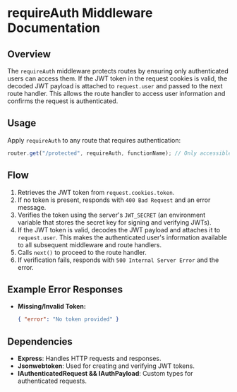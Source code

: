 # requireAuth Middleware Documentation

## Overview

The `requireAuth` middleware protects routes by ensuring only authenticated users can access them. If the JWT token in the request cookies is valid, the decoded JWT payload is attached to `request.user` and passed to the next route handler. This allows the route handler to access user information and confirms the request is authenticated.

## Usage

Apply `requireAuth` to any route that requires authentication:

```typescript
router.get("/protected", requireAuth, functionName); // Only accessible if authenticated
```

## Flow

1. Retrieves the JWT token from `request.cookies.token`.
2. If no token is present, responds with `400 Bad Request` and an error message.
3. Verifies the token using the server's `JWT_SECRET` (an environment variable that stores the secret key for signing and verifying JWTs).
4. If the JWT token is valid, decodes the JWT payload and attaches it to `request.user`. This makes the authenticated user's information available to all subsequent middleware and route handlers.
5. Calls `next()` to proceed to the route handler.
6. If verification fails, responds with `500 Internal Server Error` and the error.

## Example Error Responses

- **Missing/Invalid Token:**
  ```json
  { "error": "No token provided" }
  ```

## Dependencies

- **Express**: Handles HTTP requests and responses.
- **Jsonwebtoken**: Used for creating and verifying JWT tokens.
- **IAuthenticatedRequest && IAuthPayload**: Custom types for authenticated requests.

